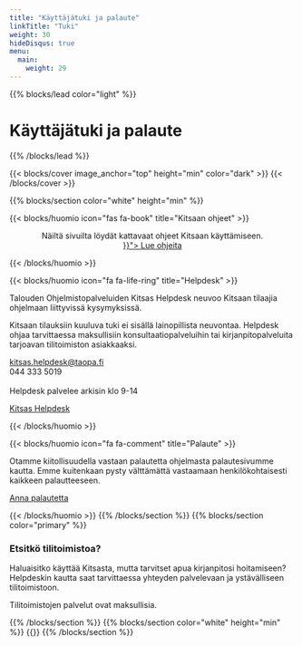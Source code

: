 ```yaml
---
title: "Käyttäjätuki ja palaute"
linkTitle: "Tuki"
weight: 30
hideDisqus: true
menu:
  main:
    weight: 29
---
```


{{% blocks/lead color="light" %}}

# Käyttäjätuki ja palaute

{{% /blocks/lead %}}

{{< blocks/cover image_anchor="top" height="min" color="dark" >}}
{{< /blocks/cover >}}

{{% blocks/section color="white" height="min" %}}


{{< blocks/huomio icon="fas fa-book" title="Kitsaan ohjeet" >}}

<p class="lead" style="text-align:center">Näiltä sivuilta löydät kattavaat ohjeet Kitsaan käyttämiseen.<br>
<a class="btn btn-lg btn-primary" style="margin-top: 1em; margin-bottom: 1em;" href="{{< relref "/docs/">}}">
Lue ohjeita
</a>
</p>
{{< /blocks/huomio >}}


{{< blocks/huomio icon="fa fa-life-ring" title="Helpdesk" >}}
<p class="lead">Talouden Ohjelmistopalveluiden Kitsas Helpdesk neuvoo Kitsaan tilaajia ohjelmaan liittyvissä kysymyksissä.</p>

<p>Kitsaan tilauksiin kuuluva tuki ei sisällä lainopillista neuvontaa. Helpdesk ohjaa tarvittaessa maksullisiin konsultaatiopalveluihin tai kirjanpitopalveluita tarjoavan tilitoimiston asiakkaaksi.</p>

<span class="fa fa-envelope"></span> kitsas.helpdesk@taopa.fi <br/>
<span class="fa fa-phone"></span> 044 333 5019<br/>    
Helpdesk palvelee arkisin klo 9-14

<a class="btn btn-lg btn-primary" style="margin-top: 1em; margin-bottom: 1em;" href="https://www.taloudenohjelmistopalvelut.fi/kitsas-helpdesk">
Kitsas Helpdesk
</a>
</p>
</p>
{{< /blocks/huomio >}}



{{< blocks/huomio icon="fa fa-comment" title="Palaute" >}}


<p class="lead">Otamme kiitollisuudella vastaan palautetta ohjelmasta palautesivumme kautta.
Emme kuitenkaan pysty välttämättä vastaamaan henkilökohtaisesti kaikkeen palautteeseen.
</p>
<p><a class="btn btn-lg btn-primary" href="https://kitsas.atlassian.net/servicedesk/customer/portal/6">
Anna palautetta</a></p>

{{< /blocks/huomio >}}
{{% /blocks/section %}}
{{% blocks/section color="primary" %}}

<div class="keskella">
<i class="fa fa-home hugeicon"></i>
<h3>Etsitkö tilitoimistoa?</h3>
<p>Haluaisitko käyttää Kitsasta, mutta tarvitset apua kirjanpitosi hoitamiseen?<br/>
Helpdeskin kautta saat tarvittaessa yhteyden palvelevaan ja ystävälliseen tilitoimistoon.</p>
<p>Tilitoimistojen palvelut ovat maksullisia.
</div>
{{% /blocks/section %}}
{{% blocks/section color="white" height="min" %}}
{{<uutiskirje>}}
{{% /blocks/section %}}
